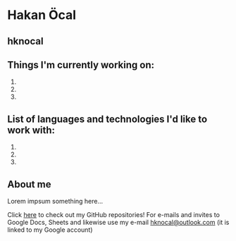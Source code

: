 # Hakan Öcal
## hknocal
## Things I'm currently working on:
1.
2.
3.
## List of languages and technologies I'd like to work with:
1.
2.
3.

## About me 
Lorem impsum something here...

Click [here](https://github.com/hknocal) to check out my GitHub repositories!
For e-mails and invites to Google Docs, Sheets and likewise use my e-mail <hknocal@outlook.com> (it is linked to my Google account)

